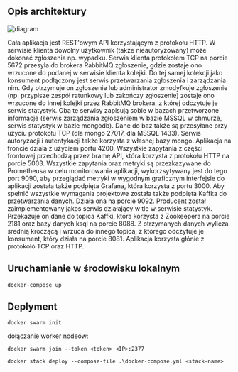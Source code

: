 ## Opis architektury
![diagram](https://github.com/Much4cho/Restpirators/blob/master/diagram.png)

Cała aplikacja jest REST'owym API korzystającym z protokołu HTTP. W serwisie klienta dowolny użytkownik (także nieautoryzowany) może dokonać zgłoszenia np. wypadku. Serwis klienta protokołem TCP na porcie 5672 przesyła do brokera RabbitMQ zgłoszenie, gdzie zostaje ono wrzucone do podanej w serwisie klienta kolejki. Do tej samej kolekcji jako konsument podłączony jest serwis przetwarzania zgłoszenia i zarządzania nim. Gdy otrzymuje on zgłoszenie lub administrator zmodyfkuje zgłoszenie (np. przypisze zespół ratunkowy lub zakończy zgłoszenie) zostaje ono wrzucone do innej kolejki przez RabbitMQ brokera, z której odczytuje je serwis statystyk. Oba te serwisy zapisują sobie w bazach przetworzone informacje (serwis zarządzania zgłoszeniem w bazie MSSQL w chmurze, serwis statystyk w bazie mongodb). Dane do baz także są przesyłane przy użyciu protokołu TCP (dla mongo 27017, dla MSSQL 1433). Serwis autoryzacji i autentykacji także korzysta z własnej bazy mongo. Aplikacja na froncie działa z użyciem portu 4200. Wszystkie zapytania z części frontowej przechodzą przez bramę API, która korzysta z protokołu HTTP na porcie 5003. Wszystkie zapytania oraz metryki są przezkazywane do Prometheusa w celu monitorowania aplikacji, wykorzsytywany jest do tego port 9090, aby przeglądać metryki w wygodnym graficznym interfejsie do aplikacji została także podpięta Grafana, która korzysta z portu 3000. Aby spełnić wszystkie wymagania projektowe została także podpięta Kaffka do przetwarzania danych. Działa ona na porcie 9092. Producent został zaimplementowany jakos serwis działający w tle w serwisie statystyk. Przekazuje on dane do topica Kaffki, która korzysta z Zookeepera na porcie 2181 oraz bazy danych ksql na porcie 8088. Z otrzymanych danych wylicza średnią kroczącą i wrzuca do innego topica, z którego odczytuje je konsument, który działa na porcie 8081. Aplikacja korzysta głónie z protokołó TCP oraz HTTP.

## Uruchamianie w środowisku lokalnym
```
docker-compose up
```
## Deplyment 
```
docker swarm init
```
dołączanie worker nodeów:
```
docker swarm join --token <token> <IP>:2377
```
```
docker stack deploy --compose-file .\docker-compose.yml <stack-name>
```
